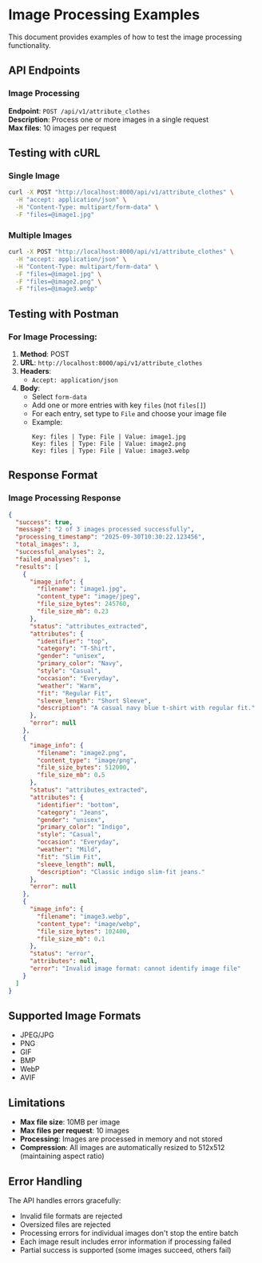 # Image Processing Examples

This document provides examples of how to test the image processing functionality.

## API Endpoints

### Image Processing
**Endpoint**: `POST /api/v1/attribute_clothes`  
**Description**: Process one or more images in a single request  
**Max files**: 10 images per request  

## Testing with cURL

### Single Image
```bash
curl -X POST "http://localhost:8000/api/v1/attribute_clothes" \
  -H "accept: application/json" \
  -H "Content-Type: multipart/form-data" \
  -F "files=@image1.jpg"
```

### Multiple Images
```bash
curl -X POST "http://localhost:8000/api/v1/attribute_clothes" \
  -H "accept: application/json" \
  -H "Content-Type: multipart/form-data" \
  -F "files=@image1.jpg" \
  -F "files=@image2.png" \
  -F "files=@image3.webp"
```

## Testing with Postman

### For Image Processing:

1. **Method**: POST
2. **URL**: `http://localhost:8000/api/v1/attribute_clothes`
3. **Headers**: 
   - `Accept: application/json`
4. **Body**: 
   - Select `form-data`
   - Add one or more entries with key `files` (not `files[]`)
   - For each entry, set type to `File` and choose your image file
   - Example:
     ```
     Key: files | Type: File | Value: image1.jpg
     Key: files | Type: File | Value: image2.png  
     Key: files | Type: File | Value: image3.webp
     ```

## Response Format

### Image Processing Response
```json
{
  "success": true,
  "message": "2 of 3 images processed successfully", 
  "processing_timestamp": "2025-09-30T10:30:22.123456",
  "total_images": 3,
  "successful_analyses": 2,
  "failed_analyses": 1,
  "results": [
    {
      "image_info": {
        "filename": "image1.jpg",
        "content_type": "image/jpeg",
        "file_size_bytes": 245760,
        "file_size_mb": 0.23
      },
      "status": "attributes_extracted",
      "attributes": {
        "identifier": "top",
        "category": "T-Shirt",
        "gender": "unisex",
        "primary_color": "Navy",
        "style": "Casual",
        "occasion": "Everyday",
        "weather": "Warm",
        "fit": "Regular Fit",
        "sleeve_length": "Short Sleeve",
        "description": "A casual navy blue t-shirt with regular fit."
      },
      "error": null
    },
    {
      "image_info": {
        "filename": "image2.png",
        "content_type": "image/png", 
        "file_size_bytes": 512000,
        "file_size_mb": 0.5
      },
      "status": "attributes_extracted",
      "attributes": {
        "identifier": "bottom",
        "category": "Jeans",
        "gender": "unisex", 
        "primary_color": "Indigo",
        "style": "Casual",
        "occasion": "Everyday",
        "weather": "Mild",
        "fit": "Slim Fit",
        "sleeve_length": null,
        "description": "Classic indigo slim-fit jeans."
      },
      "error": null
    },
    {
      "image_info": {
        "filename": "image3.webp",
        "content_type": "image/webp",
        "file_size_bytes": 102400,
        "file_size_mb": 0.1
      },
      "status": "error", 
      "attributes": null,
      "error": "Invalid image format: cannot identify image file"
    }
  ]
}
```

## Supported Image Formats

- JPEG/JPG
- PNG
- GIF
- BMP  
- WebP
- AVIF

## Limitations

- **Max file size**: 10MB per image
- **Max files per request**: 10 images
- **Processing**: Images are processed in memory and not stored
- **Compression**: All images are automatically resized to 512x512 (maintaining aspect ratio)

## Error Handling

The API handles errors gracefully:
- Invalid file formats are rejected
- Oversized files are rejected  
- Processing errors for individual images don't stop the entire batch
- Each image result includes error information if processing failed
- Partial success is supported (some images succeed, others fail)
